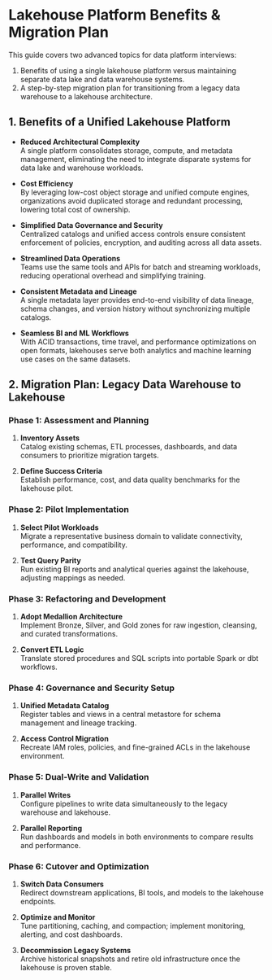 # Lakehouse Platform Benefits & Migration Plan

This guide covers two advanced topics for data platform interviews:
1. Benefits of using a single lakehouse platform versus maintaining separate data lake and data warehouse systems.
2. A step-by-step migration plan for transitioning from a legacy data warehouse to a lakehouse architecture.

## 1. Benefits of a Unified Lakehouse Platform

- **Reduced Architectural Complexity**  
  A single platform consolidates storage, compute, and metadata management, eliminating the need to integrate disparate systems for data lake and warehouse workloads.

- **Cost Efficiency**  
  By leveraging low-cost object storage and unified compute engines, organizations avoid duplicated storage and redundant processing, lowering total cost of ownership.

- **Simplified Data Governance and Security**  
  Centralized catalogs and unified access controls ensure consistent enforcement of policies, encryption, and auditing across all data assets.

- **Streamlined Data Operations**  
  Teams use the same tools and APIs for batch and streaming workloads, reducing operational overhead and simplifying training.

- **Consistent Metadata and Lineage**  
  A single metadata layer provides end-to-end visibility of data lineage, schema changes, and version history without synchronizing multiple catalogs.

- **Seamless BI and ML Workflows**  
  With ACID transactions, time travel, and performance optimizations on open formats, lakehouses serve both analytics and machine learning use cases on the same datasets.

## 2. Migration Plan: Legacy Data Warehouse to Lakehouse

### Phase 1: Assessment and Planning
1. **Inventory Assets**  
   Catalog existing schemas, ETL processes, dashboards, and data consumers to prioritize migration targets.

2. **Define Success Criteria**  
   Establish performance, cost, and data quality benchmarks for the lakehouse pilot.

### Phase 2: Pilot Implementation
1. **Select Pilot Workloads**  
   Migrate a representative business domain to validate connectivity, performance, and compatibility.

2. **Test Query Parity**  
   Run existing BI reports and analytical queries against the lakehouse, adjusting mappings as needed.

### Phase 3: Refactoring and Development
1. **Adopt Medallion Architecture**  
   Implement Bronze, Silver, and Gold zones for raw ingestion, cleansing, and curated transformations.

2. **Convert ETL Logic**  
   Translate stored procedures and SQL scripts into portable Spark or dbt workflows.

### Phase 4: Governance and Security Setup
1. **Unified Metadata Catalog**  
   Register tables and views in a central metastore for schema management and lineage tracking.

2. **Access Control Migration**  
   Recreate IAM roles, policies, and fine-grained ACLs in the lakehouse environment.

### Phase 5: Dual-Write and Validation
1. **Parallel Writes**  
   Configure pipelines to write data simultaneously to the legacy warehouse and lakehouse.

2. **Parallel Reporting**  
   Run dashboards and models in both environments to compare results and performance.

### Phase 6: Cutover and Optimization
1. **Switch Data Consumers**  
   Redirect downstream applications, BI tools, and models to the lakehouse endpoints.

2. **Optimize and Monitor**  
   Tune partitioning, caching, and compaction; implement monitoring, alerting, and cost dashboards.

3. **Decommission Legacy Systems**  
   Archive historical snapshots and retire old infrastructure once the lakehouse is proven stable.
